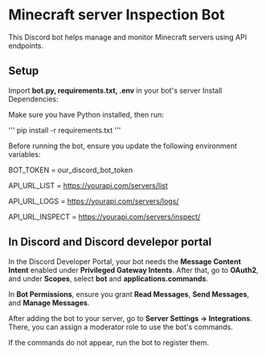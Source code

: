 # Minecraft server Inspection Bot

This Discord bot helps manage and monitor Minecraft servers using API endpoints.

## Setup
Import **bot.py, requirements.txt, .env** in your bot's server
Install Dependencies:

Make sure you have Python installed, then run:

'''
pip install -r requirements.txt
'''

Before running the bot, ensure you update the following environment variables:

BOT_TOKEN = our_discord_bot_token

API_URL_LIST = https://yourapi.com/servers/list

API_URL_LOGS = https://yourapi.com/servers/logs/

API_URL_INSPECT = https://yourapi.com/servers/inspect/

## In Discord and Discord develepor portal

In the Discord Developer Portal, your bot needs the **Message Content Intent** enabled under **Privileged Gateway Intents**. After that, go to **OAuth2**, and under **Scopes**, select **bot** and **applications.commands**.

In **Bot Permissions**, ensure you grant **Read Messages**, **Send Messages**, and **Manage Messages**.

After adding the bot to your server, go to **Server Settings → Integrations**. There, you can assign a moderator role to use the bot's commands.

If the commands do not appear, run the bot to register them.

